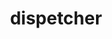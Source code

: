 ---
layout: product
title:  "dispetcher"
href: "#"
name: "Диспетчерская"
tags: [product]
text: "
    Controller
"
---